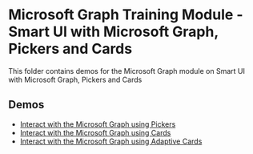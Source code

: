# Microsoft Graph Training Module - Smart UI with Microsoft Graph, Pickers and Cards

This folder contains demos for the Microsoft Graph module on Smart UI with Microsoft Graph, Pickers and Cards

## Demos

* [Interact with the Microsoft Graph using Pickers](./01-pickers)
* [Interact with the Microsoft Graph using Cards](./02-cards)
* [Interact with the Microsoft Graph using Adaptive Cards](./03-adaptive-cards)
